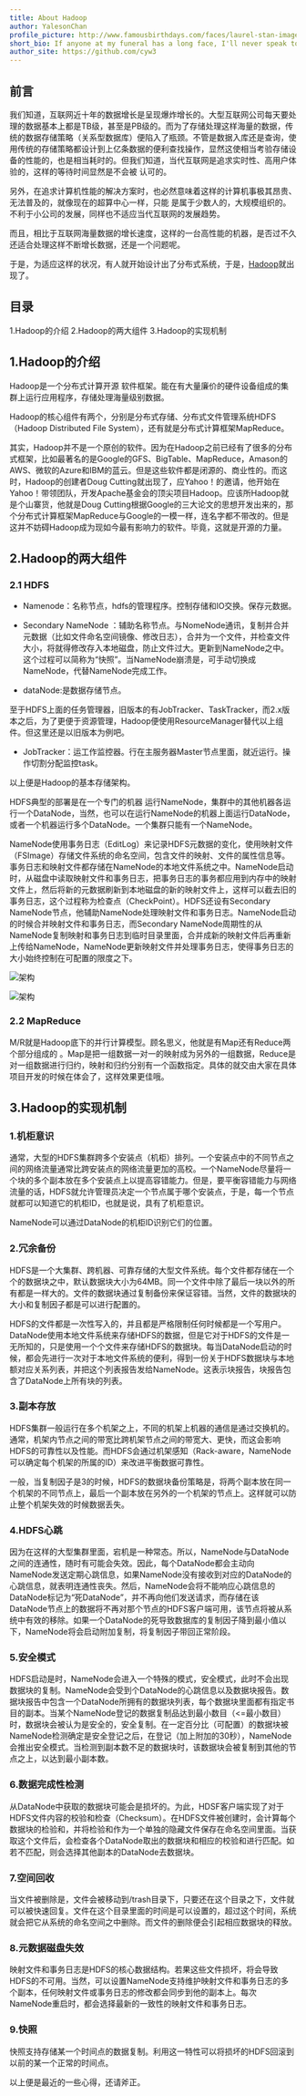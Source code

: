 ```yaml
---
title: About Hadoop
author: YalesonChan
profile_picture: http://www.famousbirthdays.com/faces/laurel-stan-image.jpg
short_bio: If anyone at my funeral has a long face, I'll never speak to him again.
author_site: https://github.com/cyw3
---
```


## 前言

我们知道，互联网近十年的数据增长是呈现爆炸增长的。大型互联网公司每天要处理的数据基本上都是TB级，甚至是PB级的。而为了存储处理这样海量的数据，传统的数据存储策略（关系型数据库）便陷入了瓶颈。不管是数据入库还是查询，使用传统的存储策略都设计到上亿条数据的便利查找操作，显然这使相当考验存储设备的性能的，也是相当耗时的。但我们知道，当代互联网是追求实时性、高用户体验的，这样的等待时间显然是不会被 认可的。

另外，在追求计算机性能的解决方案时，也必然意味着这样的计算机事极其昂贵、无法普及的，就像现在的超算中心一样，只能 是属于少数人的，大规模组织的。不利于小公司的发展，同样也不适应当代互联网的发展趋势。

而且，相比于互联网海量数据的增长速度，这样的一台高性能的机器，是否过不久还适合处理这样不断增长数据，还是一个问题呢。

于是，为适应这样的状况，有人就开始设计出了分布式系统，于是，[Hadoop](https://hadoop.apache.org/)就出现了。

## 目录

1.Hadoop的介绍
2.Hadoop的两大组件
3.Hadoop的实现机制

## 1.Hadoop的介绍

Hadoop是一个分布式计算开源 软件框架。能在有大量廉价的硬件设备组成的集群上运行应用程序，存储处理海量级别数据。

Hadoop的核心组件有两个，分别是分布式存储、分布式文件管理系统HDFS（Hadoop Distributed File System），还有就是分布式计算框架MapReduce。

其实，Hadoop并不是一个原创的软件。因为在Hadoop之前已经有了很多的分布式框架，比如最著名的是Google的GFS、BigTable、MapReduce，Amason的 AWS、微软的Azure和IBM的蓝云。但是这些软件都是闭源的、商业性的。而这时，Hadoop的创建者Doug Cutting就出现了，应Yahoo！的邀请，他开始在Yahoo！带领团队，开发Apache基金会的顶尖项目Hadoop。应该所Hadoop就是个山寨货，他就是Doug Cutting根据Google的三大论文的思想开发出来的，那个分布式计算框架MapReduce与Google的一模一样，连名字都不带改的。但是这并不妨碍Hadoop成为现如今最有影响力的软件。毕竟，这就是开源的力量。

## 2.Hadoop的两大组件

### 2.1 HDFS

- Namenode：名称节点，hdfs的管理程序。控制存储和IO交换。保存元数据。

- Secondary NameNode ：辅助名称节点。与NomeNode通讯，复制并合并元数据（比如文件命名空间镜像、修改日志），合并为一个文件，并检查文件大小，将就得修改存入本地磁盘，防止文件过大。更新到NameNode之中。这个过程可以简称为“快照”。当NameNode崩溃是，可手动切换成NameNode，代替NameNode完成工作。

- dataNode:是数据存储节点。

至于HDFS上面的任务管理器，旧版本的有JobTracker、TaskTracker，而2.x版本之后，为了更便于资源管理，Hadoop便使用ResourceManager替代以上组件。但这里还是以旧版本为例吧。

- JobTracker：运工作监控器。行在主服务器Master节点里面，就近运行。操作切割分配监控task。

以上便是Hadoop的基本存储架构。

HDFS典型的部署是在一个专门的机器 运行NameNode，集群中的其他机器各运行一个DataNode，当然，也可以在运行NameNode的机器上面运行DataNode，或者一个机器运行多个DataNode。一个集群只能有一个NameNode。

NameNode使用事务日志（EditLog）来记录HDFS元数据的变化，使用映射文件（FSImage）存储文件系统的命名空间，包含文件的映射、文件的属性信息等。事务日志和映射文件都存储在NameNode的本地文件系统之中。NameNode启动时，从磁盘中读取映射文件和事务日志，把事务日志的事务都应用到内存中的映射文件上，然后将新的元数据刷新到本地磁盘的新的映射文件上，这样可以截去旧的事务日志，这个过程称为检查点（CheckPoint）。HDFS还设有Secondary NameNode节点，他辅助NameNode处理映射文件和事务日志。NameNode启动的时候合并映射文件和事务日志，而Secondary NameNode周期性的从NameNode复制映射和事务日志到临时目录里面，合并成新的映射文件后再重新上传给NameNode，NameNode更新映射文件并处理事务日志，使得事务日志的大小始终控制在可配置的限度之下。

![架构](http://www.zhitongbat.com/ueditor/php/upload/image/20151022/1445446325611344.jpg)

![架构](http://www.zhitongbat.com/ueditor/php/upload/image/20151022/1445446347468505.jpg)

### 2.2 MapReduce

M/R就是Hadoop底下的并行计算模型。顾名思义，他就是有Map还有Reduce两个部分组成的 。Map是把一组数据一对一的映射成为另外的一组数据，Reduce是对一组数据进行归约，映射和归约分别有一个函数指定。具体的就交由大家在具体项目开发的时候在体会了，这样效果更佳哦。

## 3.Hadoop的实现机制

### 1.机柜意识

通常，大型的HDFS集群跨多个安装点（机柜）排列。一个安装点中的不同节点之间的网络流量通常比跨安装点的网络流量更加的高校。一个NameNode尽量将一个块的多个副本放在多个安装点上以提高容错能力。但是，要平衡容错能力与网络流量的话，HDFS就允许管理员决定一个节点属于哪个安装点，于是，每一个节点就都可以知道它的机柜ID，也就是说，具有了机柜意识。

NameNode可以通过DataNode的机柜ID识别它们的位置。

### 2.冗余备份

HDFS是一个大集群、跨机器、可靠存储的大型文件系统。每个文件都存储在一个个的数据块之中，默认数据块大小为64MB。同一个文件中除了最后一块以外的所有都是一样大的。文件的数据块通过复制备份来保证容错。当然，文件的数据块的大小和复制因子都是可以进行配置的。

HDFS的文件都是一次性写入的，并且都是严格限制任何时候都是一个写用户。DataNode使用本地文件系统来存储HDFS的数据，但是它对于HDFS的文件是一无所知的，只是使用一个个文件来存储HDFS的数据块。每当DataNode启动的时候，都会先进行一次对于本地文件系统的便利，得到一份关于HDFS数据块与本地额对应关系列表，并把这个列表报告发给NameNode。这表示块报告，块报告包含了DataNode上所有块的列表。

### 3.副本存放

HDFS集群一般运行在多个机架之上，不同的机架上机器的通信是通过交换机的。通常，机架内节点之间的带宽比跨机架节点之间的带宽大、更快，而这会影响HDFS的可靠性以及性能。而HDFS会通过机架感知（Rack-aware，NameNode可以确定每个机架的所属的ID）来改进平衡数据可靠性。

一般，当复制因子是3的时候，HDFS的数据块备份策略是，将两个副本放在同一个机架的不同节点上，最后一个副本放在另外的一个机架的节点上。这样就可以防止整个机架失效的时候数据丢失。

### 4.HDFS心跳

因为在这样的大型集群里面，宕机是一种常态。所以，NameNode与DataNode之间的连通性，随时有可能会失效。因此，每个DataNode都会主动向NameNode发送定期心跳信息，如果NameNode没有接收到对应的DataNode的心跳信息，就表明连通性丧失。然后，NameNode会将不能响应心跳信息的DataNode标记为“死DataNode”，并不再向他们发送请求，而存储在该DataNode节点上的数据将不再对那个节点的HDFS客户端可用，该节点将被从系统中有效的移除。如果一个DataNode的死导致数据库的复制因子降到最小值以下，NameNode将会启动附加复制，将复制因子带回正常阶段。

### 5.安全模式

HDFS启动是时，NameNode会进入一个特殊的模式，安全模式，此时不会出现数据块的复制。NameNode会受到个DataNode的心跳信息以及数据块报告。数据块报告中包含一个DataNode所拥有的数据块列表，每个数据块里面都有指定书目的副本。当某个NameNode登记的数据复制品达到最小数目（<=最小数目）时，数据块会被认为是安全的，安全复制。在一定百分比（可配置）的数据块被NameNode检测确定是安全登记之后，在登记（加上附加的30秒），NameNode会推出安全模式。当检测到副本数不足的数据块时，该数据块会被复制到其他的节点之上，以达到最小副本数。

### 6.数据完成性检测

从DataNode中获取的数据块可能会是损坏的。为此，HDSF客户端实现了对于HDFS文件内容的校验和检查（Checksum）。在HDFS文件被创建时，会计算每个数据块的检验和，并将检验和作为一个单独的隐藏文件保存在命名空间里面。当获取这个文件后，会检查各个DataNode取出的数据块和相应的校验和进行匹配。如若不匹配，则会选择其他副本的DataNode去数据块。

### 7.空间回收

当文件被删除是，文件会被移动到/trash目录下，只要还在这个目录之下，文件就可以被快速回复。文件在这个目录里面的时间是可以设置的，超过这个时间，系统就会把它从系统的命名空间之中删除。而文件的删除便会引起相应数据块的释放。

### 8.元数据磁盘失效

映射文件和事务日志是HDFS的核心数据结构。若果这些文件损坏，将会导致HDFS的不可用。当然，可以设置NameNode支持维护映射文件和事务日志的多个副本，任何映射文件或事务日志的修改都会同步到他的副本上。每次NameNode重启时，都会选择最新的一致性的映射文件和事务日志。

### 9.快照

快照支持存储某一个时间点的数据复制。利用这一特性可以将损坏的HDFS回滚到以前的某一个正常的时间点。


以上便是最近的一些心得，还请斧正。


